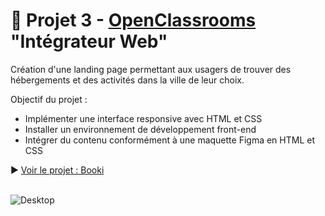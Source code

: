 # 🏨 Projet 3 - [OpenClassrooms](https://openclassrooms.com/fr/) "Intégrateur Web"
Création d'une landing page permettant aux usagers de trouver des hébergements et des activités dans la ville de leur choix.

Objectif du projet : 
- Implémenter une interface responsive avec HTML et CSS
- Installer un environnement de développement front-end
- Intégrer du contenu conformément à une maquette Figma en HTML et CSS

▶ [Voir le projet : Booki](https://skies-land.github.io/Projet_3_OpenClassrooms_-_Booki/) </br> </br>

![Desktop](https://github.com/Skies-Land/Projet-3-OpenClassrooms_-_Booki/assets/146822518/b2abb6b9-1dcd-4f8c-be6f-500d0c326401)
